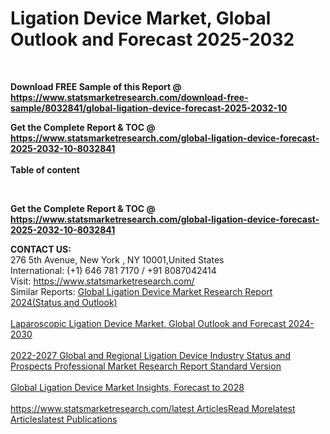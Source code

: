 <h1>Ligation Device Market, Global Outlook and Forecast 2025-2032</h1><br/><p><strong>Download FREE Sample of this Report @ <a href="https://www.statsmarketresearch.com/download-free-sample/8032841/global-ligation-device-forecast-2025-2032-10">https://www.statsmarketresearch.com/download-free-sample/8032841/global-ligation-device-forecast-2025-2032-10</a></strong></p><div><b>Get the Complete Report & TOC @ <a href="https://www.statsmarketresearch.com/global-ligation-device-forecast-2025-2032-10-8032841">https://www.statsmarketresearch.com/global-ligation-device-forecast-2025-2032-10-8032841</a></b></div><br><b>Table of content</b><p><br><div><b>Get the Complete Report & TOC @ <a href="https://www.statsmarketresearch.com/global-ligation-device-forecast-2025-2032-10-8032841">https://www.statsmarketresearch.com/global-ligation-device-forecast-2025-2032-10-8032841</a></b></div></p> <b>CONTACT US:</b><br>276 5th Avenue, New York , NY 10001,United States<br>International: (+1) 646 781 7170 / +91 8087042414<br>Visit: <a href="https://www.statsmarketresearch.com/">https://www.statsmarketresearch.com/</a><br>Similar Reports: <a href="https://www.statsmarketresearch.com/global-ligation-device-forecast-2025-2032-10-8032841">Global Ligation Device Market Research Report 2024(Status and Outlook)</a><br/><br/><a href="https://www.statsmarketresearch.com/global-ligation-device-forecast-2025-2032-10-8032841">Laparoscopic Ligation Device Market, Global Outlook and Forecast 2024-2030</a><br/><br/><a href="https://www.statsmarketresearch.com/global-ligation-device-forecast-2025-2032-10-8032841">2022-2027 Global and Regional Ligation Device Industry Status and Prospects Professional Market Research Report Standard Version</a><br/><br/><a href="https://www.statsmarketresearch.com/global-ligation-device-forecast-2025-2032-10-8032841">Global Ligation Device Market Insights, Forecast to 2028</a><br/><br/><a href="https://gyeongbokgung.com">https://www.statsmarketresearch.com/</a><a href="https://hallyeomaritime.com">latest Articles</a><a href="https://jingwansa.com">Read More</a><a href=https://nguoiviet.jp/">latest Articles</a><a href="https://www.intelmarketresearch.com/">latest Publications</a>